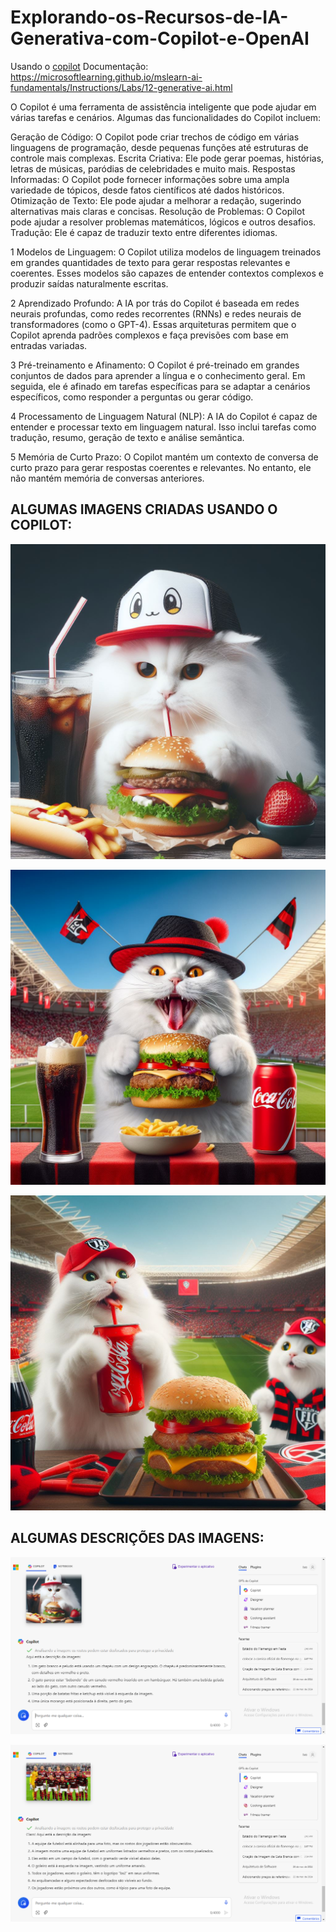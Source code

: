 # Explorando-os-Recursos-de-IA-Generativa-com-Copilot-e-OpenAI

Usando o [copilot](https://copilot.microsoft.com/) Documentação: https://microsoftlearning.github.io/mslearn-ai-fundamentals/Instructions/Labs/12-generative-ai.html

O Copilot é uma ferramenta de assistência inteligente que pode ajudar em várias tarefas e cenários. Algumas das funcionalidades do Copilot incluem:

Geração de Código: O Copilot pode criar trechos de código em várias linguagens de programação, desde pequenas funções até estruturas de controle mais complexas.
Escrita Criativa: Ele pode gerar poemas, histórias, letras de músicas, paródias de celebridades e muito mais.
Respostas Informadas: O Copilot pode fornecer informações sobre uma ampla variedade de tópicos, desde fatos científicos até dados históricos.
Otimização de Texto: Ele pode ajudar a melhorar a redação, sugerindo alternativas mais claras e concisas.
Resolução de Problemas: O Copilot pode ajudar a resolver problemas matemáticos, lógicos e outros desafios.
Tradução: Ele é capaz de traduzir texto entre diferentes idiomas.

1  Modelos de Linguagem: O Copilot utiliza modelos de linguagem treinados em grandes quantidades de texto para gerar respostas relevantes e coerentes. Esses modelos são capazes de entender contextos complexos e produzir saídas naturalmente escritas.  

2  Aprendizado Profundo: A IA por trás do Copilot é baseada em redes neurais profundas, como redes recorrentes (RNNs) e redes neurais de transformadores (como o GPT-4). Essas arquiteturas permitem que o Copilot aprenda padrões complexos e faça previsões com base em entradas variadas.  

3  Pré-treinamento e Afinamento: O Copilot é pré-treinado em grandes conjuntos de dados para aprender a língua e o conhecimento geral. Em seguida, ele é afinado em tarefas específicas para se adaptar a cenários específicos, como responder a perguntas ou gerar código.  

4  Processamento de Linguagem Natural (NLP): A IA do Copilot é capaz de entender e processar texto em linguagem natural. Isso inclui tarefas como tradução, resumo, geração de texto e análise semântica.  

5  Memória de Curto Prazo: O Copilot mantém um contexto de conversa de curto prazo para gerar respostas coerentes e relevantes. No entanto, ele não mantém memória de conversas anteriores.  


## ALGUMAS IMAGENS CRIADAS USANDO O COPILOT: 

!["bebendo hamburguer](https://github.com/IvoJucaBezerra/Explorando-os-Recursos-de-IA-Generativa-com-Copilot-e-OpenAI/blob/main/outputs/gata-bebendo-burguer.jpg)

![gata-flamengo-bandeira](https://github.com/IvoJucaBezerra/Explorando-os-Recursos-de-IA-Generativa-com-Copilot-e-OpenAI/blob/main/outputs/gata-burger-bandeira.jpg)

![gatas-maracana-flamengo](https://github.com/IvoJucaBezerra/Explorando-os-Recursos-de-IA-Generativa-com-Copilot-e-OpenAI/blob/main/outputs/gatinhas-burger-refri-maraca.jpg)

## ALGUMAS DESCRIÇÕES DAS IMAGENS:

![](https://github.com/IvoJucaBezerra/Explorando-os-Recursos-de-IA-Generativa-com-Copilot-e-OpenAI/blob/main/outputs/copilot%20-%20descricao%20gato%20bebendo%20burguer.png)

![](https://github.com/IvoJucaBezerra/Explorando-os-Recursos-de-IA-Generativa-com-Copilot-e-OpenAI/blob/main/outputs/copilot%20-%20descri%C3%A7%C3%A3o%20de%20imagem%20fla%2019.png)
